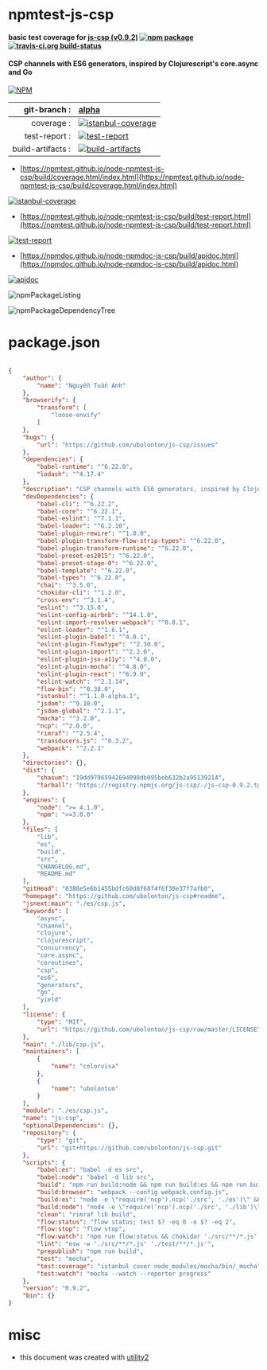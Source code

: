 # npmtest-js-csp

#### basic test coverage for  [js-csp (v0.9.2)](https://github.com/ubolonton/js-csp#readme)  [![npm package](https://img.shields.io/npm/v/npmtest-js-csp.svg?style=flat-square)](https://www.npmjs.org/package/npmtest-js-csp) [![travis-ci.org build-status](https://api.travis-ci.org/npmtest/node-npmtest-js-csp.svg)](https://travis-ci.org/npmtest/node-npmtest-js-csp)

#### CSP channels with ES6 generators, inspired by Clojurescript's core.async and Go

[![NPM](https://nodei.co/npm/js-csp.png?downloads=true&downloadRank=true&stars=true)](https://www.npmjs.com/package/js-csp)

| git-branch : | [alpha](https://github.com/npmtest/node-npmtest-js-csp/tree/alpha)|
|--:|:--|
| coverage : | [![istanbul-coverage](https://npmtest.github.io/node-npmtest-js-csp/build/coverage.badge.svg)](https://npmtest.github.io/node-npmtest-js-csp/build/coverage.html/index.html)|
| test-report : | [![test-report](https://npmtest.github.io/node-npmtest-js-csp/build/test-report.badge.svg)](https://npmtest.github.io/node-npmtest-js-csp/build/test-report.html)|
| build-artifacts : | [![build-artifacts](https://npmtest.github.io/node-npmtest-js-csp/glyphicons_144_folder_open.png)](https://github.com/npmtest/node-npmtest-js-csp/tree/gh-pages/build)|

- [https://npmtest.github.io/node-npmtest-js-csp/build/coverage.html/index.html](https://npmtest.github.io/node-npmtest-js-csp/build/coverage.html/index.html)

[![istanbul-coverage](https://npmtest.github.io/node-npmtest-js-csp/build/screenCapture.buildCi.browser.%252Ftmp%252Fbuild%252Fcoverage.lib.html.png)](https://npmtest.github.io/node-npmtest-js-csp/build/coverage.html/index.html)

- [https://npmtest.github.io/node-npmtest-js-csp/build/test-report.html](https://npmtest.github.io/node-npmtest-js-csp/build/test-report.html)

[![test-report](https://npmtest.github.io/node-npmtest-js-csp/build/screenCapture.buildCi.browser.%252Ftmp%252Fbuild%252Ftest-report.html.png)](https://npmtest.github.io/node-npmtest-js-csp/build/test-report.html)

- [https://npmdoc.github.io/node-npmdoc-js-csp/build/apidoc.html](https://npmdoc.github.io/node-npmdoc-js-csp/build/apidoc.html)

[![apidoc](https://npmdoc.github.io/node-npmdoc-js-csp/build/screenCapture.buildCi.browser.%252Ftmp%252Fbuild%252Fapidoc.html.png)](https://npmdoc.github.io/node-npmdoc-js-csp/build/apidoc.html)

![npmPackageListing](https://npmtest.github.io/node-npmtest-js-csp/build/screenCapture.npmPackageListing.svg)

![npmPackageDependencyTree](https://npmtest.github.io/node-npmtest-js-csp/build/screenCapture.npmPackageDependencyTree.svg)



# package.json

```json

{
    "author": {
        "name": "Nguyễn Tuấn Anh"
    },
    "browserify": {
        "transform": [
            "loose-envify"
        ]
    },
    "bugs": {
        "url": "https://github.com/ubolonton/js-csp/issues"
    },
    "dependencies": {
        "babel-runtime": "^6.22.0",
        "lodash": "^4.17.4"
    },
    "description": "CSP channels with ES6 generators, inspired by Clojurescript's core.async and Go",
    "devDependencies": {
        "babel-cli": "^6.22.2",
        "babel-core": "^6.22.1",
        "babel-eslint": "^7.1.1",
        "babel-loader": "^6.2.10",
        "babel-plugin-rewire": "^1.0.0",
        "babel-plugin-transform-flow-strip-types": "^6.22.0",
        "babel-plugin-transform-runtime": "^6.22.0",
        "babel-preset-es2015": "^6.22.0",
        "babel-preset-stage-0": "^6.22.0",
        "babel-template": "^6.22.0",
        "babel-types": "^6.22.0",
        "chai": "^3.5.0",
        "chokidar-cli": "^1.2.0",
        "cross-env": "^3.1.4",
        "eslint": "^3.15.0",
        "eslint-config-airbnb": "^14.1.0",
        "eslint-import-resolver-webpack": "^0.8.1",
        "eslint-loader": "^1.6.1",
        "eslint-plugin-babel": "^4.0.1",
        "eslint-plugin-flowtype": "^2.30.0",
        "eslint-plugin-import": "^2.2.0",
        "eslint-plugin-jsx-a11y": "^4.0.0",
        "eslint-plugin-mocha": "^4.8.0",
        "eslint-plugin-react": "^6.9.0",
        "eslint-watch": "^2.1.14",
        "flow-bin": "^0.38.0",
        "istanbul": "^1.1.0-alpha.1",
        "jsdom": "^9.10.0",
        "jsdom-global": "^2.1.1",
        "mocha": "^3.2.0",
        "ncp": "^2.0.0",
        "rimraf": "^2.5.4",
        "transducers.js": "^0.3.2",
        "webpack": "^2.2.1"
    },
    "directories": {},
    "dist": {
        "shasum": "19dd97965942694098db095beb632b2a95139214",
        "tarball": "https://registry.npmjs.org/js-csp/-/js-csp-0.9.2.tgz"
    },
    "engines": {
        "node": ">= 4.1.0",
        "npm": ">=3.0.0"
    },
    "files": [
        "lib",
        "es",
        "build",
        "src",
        "CHANGELOG.md",
        "README.md"
    ],
    "gitHead": "0388e5e6b1455bdfc60d8f68f4f6f30e37f7afb0",
    "homepage": "https://github.com/ubolonton/js-csp#readme",
    "jsnext:main": "./es/csp.js",
    "keywords": [
        "async",
        "channel",
        "clojure",
        "clojurescript",
        "concurrency",
        "core.async",
        "coroutines",
        "csp",
        "es6",
        "generators",
        "go",
        "yield"
    ],
    "license": {
        "type": "MIT",
        "url": "https://github.com/ubolonton/js-csp/raw/master/LICENSE"
    },
    "main": "./lib/csp.js",
    "maintainers": [
        {
            "name": "colorvisa"
        },
        {
            "name": "ubolonton"
        }
    ],
    "module": "./es/csp.js",
    "name": "js-csp",
    "optionalDependencies": {},
    "repository": {
        "type": "git",
        "url": "git+https://github.com/ubolonton/js-csp.git"
    },
    "scripts": {
        "babel:es": "babel -d es src",
        "babel:node": "babel -d lib src",
        "build": "npm run build:node && npm run build:es && npm run build:browser",
        "build:browser": "webpack --config webpack.config.js",
        "build:es": "node -e \"require('ncp').ncp('./src', './es')\" && cross-env ES_PRESETS=true BABEL_ENV=production npm run babel:es",
        "build:node": "node -e \"require('ncp').ncp('./src', './lib')\" && cross-env BABEL_ENV=production npm run babel:node",
        "clean": "rimraf lib build",
        "flow:status": "flow status; test $? -eq 0 -o $? -eq 2",
        "flow:stop": "flow stop",
        "flow:watch": "npm run flow:status && chokidar './src/**/*.js' './test/**/*.js' -c 'npm run flow:status'",
        "lint": "esw -w './src/**/*.js' './test/**/*.js'",
        "prepublish": "npm run build",
        "test": "mocha",
        "test:coverage": "istanbul cover node_modules/mocha/bin/_mocha",
        "test:watch": "mocha --watch --reporter progress"
    },
    "version": "0.9.2",
    "bin": {}
}
```



# misc
- this document was created with [utility2](https://github.com/kaizhu256/node-utility2)
